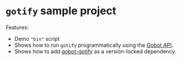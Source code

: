 # `gotify` sample project

Features:

- Demo `"bin"` script
- Shows how to run `gotify` programmatically using the [Gobot API](https://github.com/benallfree/gobot/tree/v1.0.0-alpha.31/docs/readme.md).
- Shows how to add [gobot-gotify](https://www.npmjs.com/package/gobot-gotify) as a version-locked dependency.
